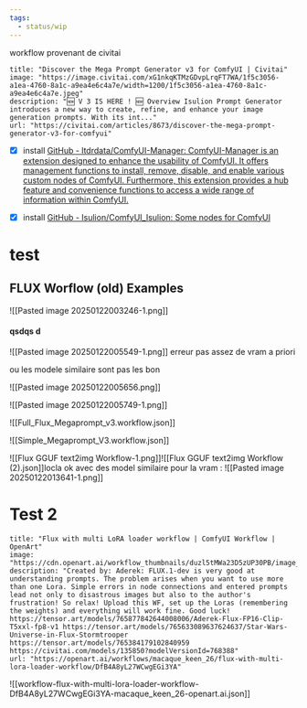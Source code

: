 ```yaml
---
tags:
  - status/wip
---
```

workflow provenant de civitai

```embed
title: "Discover the Mega Prompt Generator v3 for ComfyUI | Civitai"
image: "https://image.civitai.com/xG1nkqKTMzGDvpLrqFT7WA/1f5c3056-a1ea-4760-8a1c-a9ea4e6c4a7e/width=1200/1f5c3056-a1ea-4760-8a1c-a9ea4e6c4a7e.jpeg"
description: "🆕 V 3 IS HERE ! 🆕 Overview Isulion Prompt Generator introduces a new way to create, refine, and enhance your image generation prompts. With its int..."
url: "https://civitai.com/articles/8673/discover-the-mega-prompt-generator-v3-for-comfyui"
```

- [x] install [GitHub - ltdrdata/ComfyUI-Manager: ComfyUI-Manager is an extension designed to enhance the usability of ComfyUI. It offers management functions to install, remove, disable, and enable various custom nodes of ComfyUI. Furthermore, this extension provides a hub feature and convenience functions to access a wide range of information within ComfyUI.](https://github.com/ltdrdata/ComfyUI-Manager)
- [x]  install [GitHub - Isulion/ComfyUI_Isulion: Some nodes for ComfyUI](https://github.com/Isulion/ComfyUI_Isulion)


# test

## FLUX Worflow (old) Examples

[](https://github.com/Isulion/ComfyUI_Isulion#flux-workflow-old-examples)
![[Pasted image 20250122003246-1.png]]


#### qsdqs d
![[Pasted image 20250122005549-1.png]]
erreur pas assez de vram a priori


ou les modele similaire sont pas les bon


![[Pasted image 20250122005656.png]]


![[Pasted image 20250122005749-1.png]]

![[Full_Flux_Megaprompt_v3.workflow.json]]

![[Simple_Megaprompt_V3.workflow.json]]

![[Flux GGUF text2img Workflow-1.png]]![[Flux GGUF text2img Workflow (2).json]]locla ok avec des model similaire pour la vram :
![[Pasted image 20250122013641-1.png]]

# Test 2



```embed
title: "Flux with multi LoRA loader workflow | ComfyUI Workflow | OpenArt"
image: "https://cdn.openart.ai/workflow_thumbnails/duzl5tMWa23D5zUP30PB/image_sxehkDhW_1724752454270_raw.jpg"
description: "Created by: Aderek: FLUX.1-dev is very good at understanding prompts. The problem arises when you want to use more than one Lora. Simple errors in node connections and entered prompts lead not only to disastrous images but also to the author's frustration! So relax! Upload this WF, set up the Loras (remembering the weights) and everything will work fine. Good luck! https://tensor.art/models/765877842644008006/Aderek-Flux-FP16-Clip-T5xxl-fp8-v1 https://tensor.art/models/765633089637624637/Star-Wars-Universe-in-Flux-Stormtrooper https://tensor.art/models/765384179102840959 https://civitai.com/models/135850?modelVersionId=768388"
url: "https://openart.ai/workflows/macaque_keen_26/flux-with-multi-lora-loader-workflow/DfB4A8yL27WCwgEGi3YA"
```


![[workflow-flux-with-multi-lora-loader-workflow-DfB4A8yL27WCwgEGi3YA-macaque_keen_26-openart.ai.json]]